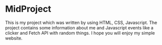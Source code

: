 # MidProject

This is my project which was written by using HTML, CSS, Javascript. The project contains some information about me and Javascript events like a clicker and Fetch API with random things. I hope you will enjoy my simple website. 

